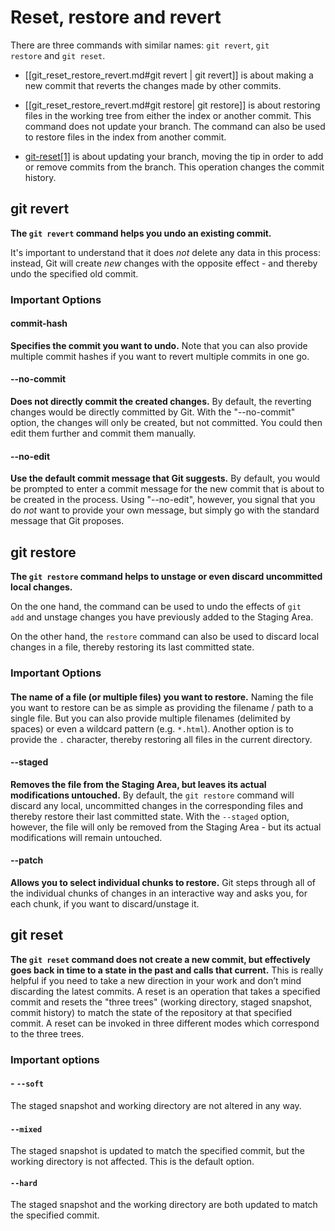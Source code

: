 # Reset, restore and revert

There are three commands with similar names: `git revert`, `git restore` and `git reset`.

-   [[git_reset_restore_revert.md#git revert | git revert]] is about making a new commit that reverts the changes made by other commits.

    
-  [[git_reset_restore_revert.md#git restore| git restore]] is about restoring files in the working tree from either the index or another commit. This command does not update your branch. The command can also be used to restore files in the index from another commit.
    
-   [git-reset[1]](https://git-scm.com/docs/git-reset) is about updating your branch, moving the tip in order to add or remove commits from the branch. This operation changes the commit history.

## git revert

**The `git revert` command helps you undo an existing commit.**

It's important to understand that it does _not_ delete any data in this process: instead, Git will create _new_ changes with the opposite effect - and thereby undo the specified old commit.

### Important Options

#### commit-hash

**Specifies the commit you want to undo.** Note that you can also provide multiple commit hashes if you want to revert multiple commits in one go.

#### --no-commit

**Does not directly commit the created changes.** By default, the reverting changes would be directly committed by Git. With the "--no-commit" option, the changes will only be created, but not committed. You could then edit them further and commit them manually.

#### --no-edit

**Use the default commit message that Git suggests.** By default, you would be prompted to enter a commit message for the new commit that is about to be created in the process. Using "--no-edit", however, you signal that you do _not_ want to provide your own message, but simply go with the standard message that Git proposes.


## git restore

**The `git restore` command helps to unstage or even discard uncommitted local changes.**

On the one hand, the command can be used to undo the effects of `git add` and unstage changes you have previously added to the Staging Area.

On the other hand, the `restore` command can also be used to discard local changes in a file, thereby restoring its last committed state.

### Important Options

#### <filename>

**The name of a file (or multiple files) you want to restore.** Naming the file you want to restore can be as simple as providing the filename / path to a single file. But you can also provide multiple filenames (delimited by spaces) or even a wildcard pattern (e.g. `*.html`). Another option is to provide the `.` character, thereby restoring all files in the current directory.

#### --staged

**Removes the file from the Staging Area, but leaves its actual modifications untouched.** By default, the `git restore` command will discard any local, uncommitted changes in the corresponding files and thereby restore their last committed state. With the `--staged` option, however, the file will only be removed from the Staging Area - but its actual modifications will remain untouched.

#### --patch

**Allows you to select individual chunks to restore.** Git steps through all of the individual chunks of changes in an interactive way and asks you, for each chunk, if you want to discard/unstage it.


## git reset

**The `git reset` command does not create a new commit, but effectively goes back in time to a state in the past and calls that current.** This is really helpful if you need to take a new direction in your work and don’t mind discarding the latest commits. A reset is an operation that takes a specified commit and resets the "three trees" (working directory, staged snapshot, commit history) to match the state of the repository at that specified commit. A reset can be invoked in three different modes which correspond to the three trees.

### Important options

#### -   `--soft` 
The staged snapshot and working directory are not altered in any way.

#### `--mixed` 
The staged snapshot is updated to match the specified commit, but the working directory is not affected. This is the default option.

#### `--hard`
The staged snapshot and the working directory are both updated to match the specified commit.